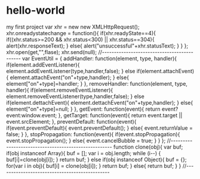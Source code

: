# hello-world
my first project
var xhr = new new XMLHttpRequest();
xhr.onreadystatechange = function(){
	if(xhr.readyState==4){
		if((xhr.status>=200 && xhr.status<300) || xhr.status==304){
			alert(xhr.responseText);
		}
		else{
			alert("unsuccessful"+xhr.statusText);
		}
	}
};
xhr.open(get,"",flase);
xhr.send(null);
//--------------------------------------------
var EventUtil = {
	addHandler: function(element, type, handler){
		if(element.addEventListener){
			element.addEventListener(type,handler,false);
		}
		else if(element.attachEvent){
			element.attachEvent("on"+type,handler);
		}
		else{
			element["on"+type]=handler;
		}
	},
	removeHandler: function(element, type, handler){
		if(element.removeEventListener){
			element.removeEventListener(type,handler,false);
		}
		else if(element.dettachEvent){
			element.dettachEvent("on"+type,handler);
		}
		else{
			element["on"+type]=null;
		}
	},
	getEvent: function(event){
		return event? event:window.event;
	},
	getTarget: function(event){
		return event.target || event.srcElement;
	},
	preventDefault: function(event){
		if(event.preventDefault){
			event.preventDefault();
		}
		else{
			event.returnValue = false;
		}
	},
	stopPropagation: function(event){
		if(event.stopPropagation){
			event.stopPropagation();
		}
		else{
			event.cancelBubble = true;
		}
	}
};
//-----------------------------------------------------
function clone(obj){
	var buf;
	if(obj instanceof Array){
		buf = [];
		var i = obj.length;
		while (i--) {
			buf[i]=clone(obj[i]);
		}
		return buf;
	}
	else if(obj instanceof Object){
		buf = {};
		for(var i in obj){
			buf[i] = clone(obj[i]);
		}
		return buf;
	}
	else{
		return buf;
	}
}
//----------------------------------------------
